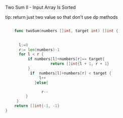 

Two Sum II - Input Array Is Sorted

tip:  return just two value so that don't use dp methods


```go

    func twoSum(numbers []int, target int) []int {
   
   
      l:=0
      r:= len(numbers)-1
      for l < r {
          if numbers[l]+numbers[r]== target{
                    return []int{l + 1, r + 1}
          }
           if  numbers[l]+numbers[r] < target {
               l++
             }else{

                r--
         }
     }
    return []int{-1, -1}
}
```